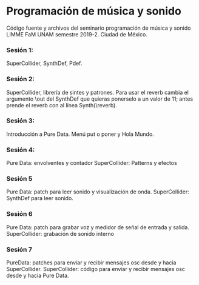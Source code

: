 # Programación de música y sonido
Código fuente y archivos del seminario programación de música y sonido LIMME FaM UNAM semestre 2019-2. Ciudad de México.

### Sesión 1: 
SuperCollider, SynthDef, Pdef.

### Sesión 2: 
SuperCollider, librería de sintes y patrones. Para usar el reverb cambia el argumento \out del SynthDef que quieras ponerselo a un valor de 11; antes prende el reverb con al línea Synth(\reverb).

### Sesión 3:
Introducción a Pure Data. Menú put o poner y Hola Mundo.

### Sesión 4:
Pure Data: envolventes y contador
SuperCollider: Patterns y efectos

### Sesión 5
Pure Data: patch para leer sonido y visualización de onda.
SuperCollider: SynthDef para leer sonido.

### Sesión 6
Pure Data: patch para grabar voz y medidor de señal de entrada y salida.
SuperCollider: grabación de sonido interno

### Sesión 7
PureData: patches para enviar y recibir mensajes osc desde y hacia SuperCollider.
SuperCollider: código para enviar y recibir mensajes osc desde y hacia Pure Data.
